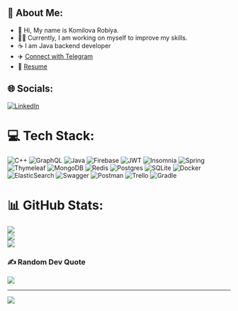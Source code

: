 ## 💫 About Me:
- 👋 Hi, My name is Komilova Robiya.<br> 
- 👨‍💻 Currently, I am working on myself to improve my skills.<br>  
- ☕️ I am Java backend developer<br>
- ✈️ [Connect with Telegram](https://t.me/k_robiyaa) 
- 📃 [Resume](https://github.com/robiyakomilova/robiyakomilova/files/9786213/Komilova.Robiya.Resume.pdf.pdf)


## 🌐 Socials:
 [![LinkedIn](https://img.shields.io/badge/LinkedIn-%230077B5.svg?logo=linkedin&logoColor=white)](https://linkedin.com/in/https://www.linkedin.com/in/robiya-komilova-159548247/) 

# 💻 Tech Stack:
![C++](https://img.shields.io/badge/c++-%2300599C.svg?style=plastic&logo=c%2B%2B&logoColor=white) ![GraphQL](https://img.shields.io/badge/-GraphQL-E10098?style=plastic&logo=graphql&logoColor=white) ![Java](https://img.shields.io/badge/java-%23ED8B00.svg?style=plastic&logo=java&logoColor=white) ![Firebase](https://img.shields.io/badge/firebase-%23039BE5.svg?style=plastic&logo=firebase) ![JWT](https://img.shields.io/badge/JWT-black?style=plastic&logo=JSON%20web%20tokens) ![Insomnia](https://img.shields.io/badge/Insomnia-black?style=plastic&logo=insomnia&logoColor=5849BE) ![Spring](https://img.shields.io/badge/spring-%236DB33F.svg?style=plastic&logo=spring&logoColor=white) ![Thymeleaf](https://img.shields.io/badge/Thymeleaf-%23005C0F.svg?style=plastic&logo=Thymeleaf&logoColor=white) ![MongoDB](https://img.shields.io/badge/MongoDB-%234ea94b.svg?style=plastic&logo=mongodb&logoColor=white) ![Redis](https://img.shields.io/badge/redis-%23DD0031.svg?style=plastic&logo=redis&logoColor=white) ![Postgres](https://img.shields.io/badge/postgres-%23316192.svg?style=plastic&logo=postgresql&logoColor=white) ![SQLite](https://img.shields.io/badge/sqlite-%2307405e.svg?style=plastic&logo=sqlite&logoColor=white) ![Docker](https://img.shields.io/badge/docker-%230db7ed.svg?style=plastic&logo=docker&logoColor=white) ![ElasticSearch](https://img.shields.io/badge/-ElasticSearch-005571?style=plastic&logo=elasticsearch) ![Swagger](https://img.shields.io/badge/-Swagger-%23Clojure?style=plastic&logo=swagger&logoColor=white) ![Postman](https://img.shields.io/badge/Postman-FF6C37?style=plastic&logo=postman&logoColor=white) ![Trello](https://img.shields.io/badge/Trello-%23026AA7.svg?style=plastic&logo=Trello&logoColor=white) ![Gradle](https://img.shields.io/badge/Gradle-02303A.svg?style=plastic&logo=Gradle&logoColor=white)
# 📊 GitHub Stats:
![](https://github-readme-stats.vercel.app/api?username=robiyakomilova&theme=radical&hide_border=true&include_all_commits=true&count_private=false)<br/>
![](https://github-readme-streak-stats.herokuapp.com/?user=robiyakomilova&theme=radical&hide_border=true)<br/>
![](https://github-readme-stats.vercel.app/api/top-langs/?username=robiyakomilova&theme=radical&hide_border=true&include_all_commits=true&count_private=false&layout=compact)

### ✍️ Random Dev Quote
![](https://quotes-github-readme.vercel.app/api?type=horizontal&theme=radical)

---
[![](https://visitcount.itsvg.in/api?id=robiyakomilova&icon=7&color=11)](https://visitcount.itsvg.in)
